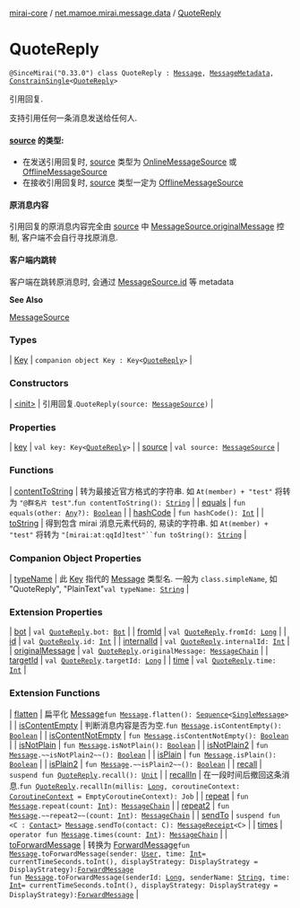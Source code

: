 [mirai-core](../../index.md) / [net.mamoe.mirai.message.data](../index.md) / [QuoteReply](./index.md)

# QuoteReply

`@SinceMirai("0.33.0") class QuoteReply : `[`Message`](../-message/index.md)`, `[`MessageMetadata`](../-message-metadata.md)`, `[`ConstrainSingle`](../-constrain-single/index.md)`<`[`QuoteReply`](./index.md)`>`

引用回复.

支持引用任何一条消息发送给任何人.

#### [source](source.md) 的类型:

* 在发送引用回复时, [source](source.md) 类型为 [OnlineMessageSource](../-online-message-source/index.md) 或 [OfflineMessageSource](../-offline-message-source/index.md)
* 在接收引用回复时, [source](source.md) 类型一定为 [OfflineMessageSource](../-offline-message-source/index.md)

#### 原消息内容

引用回复的原消息内容完全由 [source](source.md) 中 [MessageSource.originalMessage](../-message-source/original-message.md) 控制, 客户端不会自行寻找原消息.

#### 客户端内跳转

客户端在跳转原消息时, 会通过 [MessageSource.id](../-message-source/id.md) 等 metadata

**See Also**

[MessageSource](../-message-source/index.md)

### Types

| [Key](-key/index.md) | `companion object Key : Key<`[`QuoteReply`](./index.md)`>` |

### Constructors

| [&lt;init&gt;](-init-.md) | 引用回复.`QuoteReply(source: `[`MessageSource`](../-message-source/index.md)`)` |

### Properties

| [key](key.md) | `val key: Key<`[`QuoteReply`](./index.md)`>` |
| [source](source.md) | `val source: `[`MessageSource`](../-message-source/index.md) |

### Functions

| [contentToString](content-to-string.md) | 转为最接近官方格式的字符串. 如 `At(member) + "test"` 将转为 `"@群名片 test"`.`fun contentToString(): `[`String`](https://kotlinlang.org/api/latest/jvm/stdlib/kotlin/-string/index.html) |
| [equals](equals.md) | `fun equals(other: `[`Any`](https://kotlinlang.org/api/latest/jvm/stdlib/kotlin/-any/index.html)`?): `[`Boolean`](https://kotlinlang.org/api/latest/jvm/stdlib/kotlin/-boolean/index.html) |
| [hashCode](hash-code.md) | `fun hashCode(): `[`Int`](https://kotlinlang.org/api/latest/jvm/stdlib/kotlin/-int/index.html) |
| [toString](to-string.md) | 得到包含 mirai 消息元素代码的, 易读的字符串. 如 `At(member) + "test"` 将转为 `"[mirai:at:qqId]test"``fun toString(): `[`String`](https://kotlinlang.org/api/latest/jvm/stdlib/kotlin/-string/index.html) |

### Companion Object Properties

| [typeName](type-name.md) | 此 [Key](../-message/-key/index.md) 指代的 [Message](../-message/index.md) 类型名. 一般为 `class.simpleName`, 如 "QuoteReply", "PlainText"`val typeName: `[`String`](https://kotlinlang.org/api/latest/jvm/stdlib/kotlin/-string/index.html) |

### Extension Properties

| [bot](../bot.md) | `val `[`QuoteReply`](./index.md)`.bot: `[`Bot`](../../net.mamoe.mirai/-bot/index.md) |
| [fromId](../from-id.md) | `val `[`QuoteReply`](./index.md)`.fromId: `[`Long`](https://kotlinlang.org/api/latest/jvm/stdlib/kotlin/-long/index.html) |
| [id](../id.md) | `val `[`QuoteReply`](./index.md)`.id: `[`Int`](https://kotlinlang.org/api/latest/jvm/stdlib/kotlin/-int/index.html) |
| [internalId](../internal-id.md) | `val `[`QuoteReply`](./index.md)`.internalId: `[`Int`](https://kotlinlang.org/api/latest/jvm/stdlib/kotlin/-int/index.html) |
| [originalMessage](../original-message.md) | `val `[`QuoteReply`](./index.md)`.originalMessage: `[`MessageChain`](../-message-chain/index.md) |
| [targetId](../target-id.md) | `val `[`QuoteReply`](./index.md)`.targetId: `[`Long`](https://kotlinlang.org/api/latest/jvm/stdlib/kotlin/-long/index.html) |
| [time](../time.md) | `val `[`QuoteReply`](./index.md)`.time: `[`Int`](https://kotlinlang.org/api/latest/jvm/stdlib/kotlin/-int/index.html) |

### Extension Functions

| [flatten](../flatten.md) | 扁平化 [Message](../-message/index.md)`fun `[`Message`](../-message/index.md)`.flatten(): `[`Sequence`](https://kotlinlang.org/api/latest/jvm/stdlib/kotlin.sequences/-sequence/index.html)`<`[`SingleMessage`](../-single-message/index.md)`>` |
| [isContentEmpty](../is-content-empty.md) | 判断消息内容是否为空.`fun `[`Message`](../-message/index.md)`.isContentEmpty(): `[`Boolean`](https://kotlinlang.org/api/latest/jvm/stdlib/kotlin/-boolean/index.html) |
| [isContentNotEmpty](../is-content-not-empty.md) | `fun `[`Message`](../-message/index.md)`.isContentNotEmpty(): `[`Boolean`](https://kotlinlang.org/api/latest/jvm/stdlib/kotlin/-boolean/index.html) |
| [isNotPlain](../is-not-plain.md) | `fun `[`Message`](../-message/index.md)`.isNotPlain(): `[`Boolean`](https://kotlinlang.org/api/latest/jvm/stdlib/kotlin/-boolean/index.html) |
| [isNotPlain2](../is-not-plain2.md) | `fun `[`Message`](../-message/index.md)`.~~isNotPlain2~~(): `[`Boolean`](https://kotlinlang.org/api/latest/jvm/stdlib/kotlin/-boolean/index.html) |
| [isPlain](../is-plain.md) | `fun `[`Message`](../-message/index.md)`.isPlain(): `[`Boolean`](https://kotlinlang.org/api/latest/jvm/stdlib/kotlin/-boolean/index.html) |
| [isPlain2](../is-plain2.md) | `fun `[`Message`](../-message/index.md)`.~~isPlain2~~(): `[`Boolean`](https://kotlinlang.org/api/latest/jvm/stdlib/kotlin/-boolean/index.html) |
| [recall](../recall.md) | `suspend fun `[`QuoteReply`](./index.md)`.recall(): `[`Unit`](https://kotlinlang.org/api/latest/jvm/stdlib/kotlin/-unit/index.html) |
| [recallIn](../recall-in.md) | 在一段时间后撤回这条消息.`fun `[`QuoteReply`](./index.md)`.recallIn(millis: `[`Long`](https://kotlinlang.org/api/latest/jvm/stdlib/kotlin/-long/index.html)`, coroutineContext: `[`CoroutineContext`](https://kotlinlang.org/api/latest/jvm/stdlib/kotlin.coroutines/-coroutine-context/index.html)` = EmptyCoroutineContext): Job` |
| [repeat](../repeat.md) | `fun `[`Message`](../-message/index.md)`.repeat(count: `[`Int`](https://kotlinlang.org/api/latest/jvm/stdlib/kotlin/-int/index.html)`): `[`MessageChain`](../-message-chain/index.md) |
| [repeat2](../repeat2.md) | `fun `[`Message`](../-message/index.md)`.~~repeat2~~(count: `[`Int`](https://kotlinlang.org/api/latest/jvm/stdlib/kotlin/-int/index.html)`): `[`MessageChain`](../-message-chain/index.md) |
| [sendTo](../send-to.md) | `suspend fun <C : `[`Contact`](../../net.mamoe.mirai.contact/-contact/index.md)`> `[`Message`](../-message/index.md)`.sendTo(contact: C): `[`MessageReceipt`](../../net.mamoe.mirai.message/-message-receipt/index.md)`<C>` |
| [times](../times.md) | `operator fun `[`Message`](../-message/index.md)`.times(count: `[`Int`](https://kotlinlang.org/api/latest/jvm/stdlib/kotlin/-int/index.html)`): `[`MessageChain`](../-message-chain/index.md) |
| [toForwardMessage](../to-forward-message.md) | 转换为 [ForwardMessage](../-forward-message/index.md)`fun `[`Message`](../-message/index.md)`.toForwardMessage(sender: `[`User`](../../net.mamoe.mirai.contact/-user/index.md)`, time: `[`Int`](https://kotlinlang.org/api/latest/jvm/stdlib/kotlin/-int/index.html)` = currentTimeSeconds.toInt(), displayStrategy: DisplayStrategy = DisplayStrategy): `[`ForwardMessage`](../-forward-message/index.md)<br>`fun `[`Message`](../-message/index.md)`.toForwardMessage(senderId: `[`Long`](https://kotlinlang.org/api/latest/jvm/stdlib/kotlin/-long/index.html)`, senderName: `[`String`](https://kotlinlang.org/api/latest/jvm/stdlib/kotlin/-string/index.html)`, time: `[`Int`](https://kotlinlang.org/api/latest/jvm/stdlib/kotlin/-int/index.html)` = currentTimeSeconds.toInt(), displayStrategy: DisplayStrategy = DisplayStrategy): `[`ForwardMessage`](../-forward-message/index.md) |

